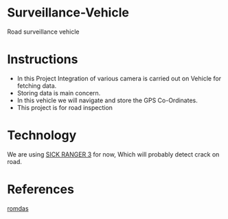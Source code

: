 # Surveillance-Vehicle

Road surveillance vehicle

# Instructions

* In this Project Integration of various camera is carried out on Vehicle for fetching data.
* Storing data is main concern.
* In this vehicle we will navigate and store the GPS Co-Ordinates.
* This project is for road inspection 

# Technology

We are using [SICK RANGER 3](https://www.sick.com/ag/en/machine-vision/3d-machine-vision/ranger3/v3dr3-40ne31111/p/p653427) for now, Which will probably detect crack on road.

# References

[romdas](https://romdas.com/romdas-system.html)
